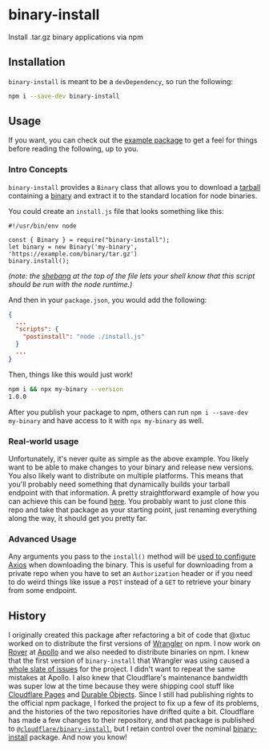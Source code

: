 # binary-install

Install .tar.gz binary applications via npm

## Installation

`binary-install` is meant to be a `devDependency`, so run the following:

```sh
npm i --save-dev binary-install
```

## Usage

If you want, you can check out the [example package](./packages/binary-install-example/) to get a feel for things before reading the following, up to you.

### Intro Concepts

`binary-install` provides a `Binary` class that allows you to download a [tarball](https://www.techtarget.com/whatis/definition/tarball-tar-archive) containing a [binary](https://www.thefreedictionary.com/binary+program) and extract it to the standard location for node binaries.

You could create an `install.js` file that looks something like this:

```node
#!/usr/bin/env node

const { Binary } = require("binary-install");
let binary = new Binary('my-binary', 'https://example.com/binary/tar.gz')
binary.install();
```

_(note: the [shebang](https://en.wikipedia.org/wiki/Shebang_(Unix)) at the top of the file lets your shell know that this script should be run with the node runtime.)_

And then in your `package.json`, you would add the following:

```json
{
  ...
  "scripts": {
    "postinstall": "node ./install.js"
  }
  ...
}
```

Then, things like this would just work!

```sh
npm i && npx my-binary --version
1.0.0
```

After you publish your package to npm, others can run `npm i --save-dev my-binary` and have access to it with `npx my-binary` as well.

### Real-world usage

Unfortunately, it's never quite as simple as the above example. You likely want to be able to make changes to your binary and release new versions. You also likely want to distribute on multiple platforms. This means that you'll probably need something that dynamically builds your tarball endpoint with that information. A pretty straightforward example of how you can achieve this can be found [here](./packages/binary-install-example/). You probably want to just clone this repo and take that package as your starting point, just renaming everything along the way, it should get you pretty far.

### Advanced Usage

Any arguments you pass to the `install()` method will be [used to configure Axios](https://axios-http.com/docs/api_intro) when downloading the binary. This is useful for downloading from a private repo when you have to set an `Authorization` header or if you need to do weird things like issue a `POST` instead of a `GET` to retrieve your binary from some endpoint.

## History

I originally created this package after refactoring a bit of code that @xtuc worked on to distribute the first versions of [Wrangler](https://github.com/cloudflare/wrangler) on npm. I now work on [Rover](https://github.com/apollographql/rover) at [Apollo](https://github.com/apollographql) and we also needed to distribute binaries on npm. I knew that the first version of `binary-install` that Wrangler was using caused a [whole slate of issues](https://github.com/cloudflare/wrangler/issues?q=is%3Aissue+install) for the project. I didn't want to repeat the same mistakes at Apollo. I also knew that Cloudflare's maintenance bandwidth was super low at the time because they were shipping cool stuff like [Cloudflare Pages](https://pages.cloudflare.com/) and [Durable Objects](https://developers.cloudflare.com/workers/learning/using-durable-objects/). Since I still had publishing rights to the official npm package, I forked the project to fix up a few of its problems, and the histories of the two repositories have drifted quite a bit. Cloudflare has made a few changes to their repository, and that package is published to [`@cloudflare/binary-install`](https://npmjs.com/package/@cloudflare/binary-install), but I retain control over the nominal [binary-install](https://npmjs.com/package/binary-install) package. And now you know!
